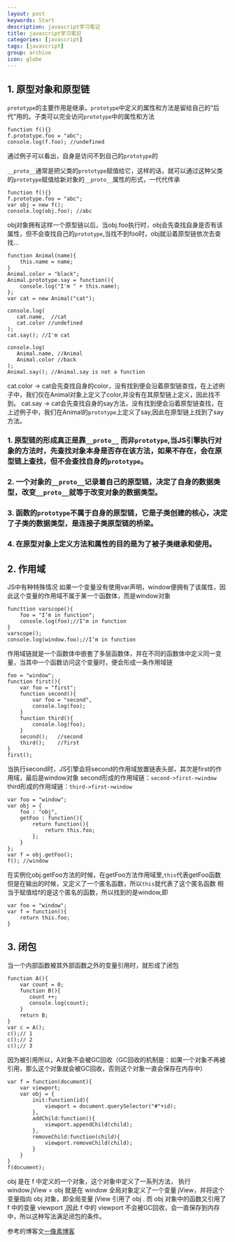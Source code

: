 ```yaml
---
layout: post
keywords: Start
description: javascript学习笔记
title: javascript学习笔记
categories: [javascript]
tags: [javascript]
group: archive
icon: globe
---
```





## 1. 原型对象和原型链
`prototype`的主要作用是继承，`prototype`中定义的属性和方法是留给自己的“后代”用的。子类可以完全访问`prototype`中的属性和方法

    function f(){}
    f.prototype.foo = "abc";
    console.log(f.foo); //undefined

通过例子可以看出，自身是访问不到自己的`prototype`的

`__proto__`通常是把父类的`prototype`赋值给它，这样的话，就可以通过这种父类的`prototype`赋值给新对象的`__proto__`属性的形式，一代代传承

    function f(){}
    f.prototype.foo = "abc";
    var obj = new f();
    console.log(obj.foo); //abc

obj对象拥有这样一个原型链以后，当obj.foo执行时，obj会先查找自身是否有该属性，但不会查找自己的`prototype`,当找不到foo时，obj就沿着原型链依次去查找...


    function Animal(name){
        this.name = name;
    }
    Animal.color = "black";
    Animal.prototype.say = function(){
        console.log("I'm " + this.name);
    };
    var cat = new Animal("cat");

    console.log(
       cat.name,  //cat
       cat.color //undefined
    );
    cat.say(); //I'm cat

    console.log(
       Animal.name, //Animal
       Animal.color //back
    );
    Animal.say(); //Animal.say is not a function

cat.color -> cat会先查找自身的color，没有找到便会沿着原型链查找，在上述例子中，我们仅在Animal对象上定义了color,并没有在其原型链上定义，因此找不到。
cat.say -> cat会先查找自身的say方法，没有找到便会沿着原型链查找，在上述例子中，我们在Animal的`prototype`上定义了say,因此在原型链上找到了say方法。

### 1. 原型链的形成真正是靠`__proto__` 而非`prototype`,当JS引擎执行对象的方法时，先查找对象本身是否存在该方法，如果不存在，会在原型链上查找，但不会查找自身的`prototype`。
### 2. 一个对象的`__proto__`记录着自己的原型链，决定了自身的数据类型，改变`__proto__`就等于改变对象的数据类型。
### 3. 函数的`prototype`不属于自身的原型链，它是子类创建的核心，决定了子类的数据类型，是连接子类原型链的桥梁。
### 4. 在原型对象上定义方法和属性的目的是为了被子类继承和使用。


## 2. 作用域
JS中有种特殊情况
如果一个变量没有使用var声明，window便拥有了该属性，因此这个变量的作用域不属于某一个函数体，而是window对象

    functtion varscope(){
        foo = "I‘m in function";
        console.log(foo);//I‘m in function
    }
    varscope();
    console.log(window.foo);//I‘m in function

作用域链就是一个函数体中嵌套了多层函数体，并在不同的函数体中定义同一变量，当其中一个函数访问这个变量时，便会形成一条作用域链

    foo = "window";
    function first(){
        var foo = "first";
        function second(){
            var foo = "second",
            console.log(foo);
        }
        function third(){
            console.log(foo);
        }
        second();   //second
        third();    //first
    }
    first();

当执行second时，JS引擎会将second的作用域放置链表头部，其次是first的作用域，最后是window对象
second形成的作用域链：`second->first->window`
third形成的作用域链：`third->first->window`

    var foo = "window";
    var obj = {
        foo : "obj",
        getFoo : function(){
            return function(){
                return this.foo;
            };
        }
    };
    var f = obj.getFoo();
    f(); //window
    
在实例化obj.getFoo方法的时候，在getFoo方法作用域里,`this`代表getFoo函数
但是在输出的时候，又定义了一个匿名函数，所以`this`就代表了这个匿名函数
相当于赋值给f的是这个匿名的函数，所以找到的是window,即

    var foo = "window";
    var f = function(){
        return this.foo;
    }


## 3. 闭包
当一个内部函数被其外部函数之外的变量引用时，就形成了闭包

    function A(){
        var count = 0;
        function B(){
           count ++;
           console.log(count);
        }
        return B;
    }
    var c = A();
    c();// 1
    c();// 2
    c();// 3

因为被引用所以，A对象不会被GC回收（GC回收的机制是：如果一个对象不再被引用，那么这个对象就会被GC回收，否则这个对象一直会保存在内存中）

    var f = function(document){
        var viewport;
        var obj = {
            init:function(id){
                viewport = document.querySelector("#"+id);
            },
            addChild:function(){
                viewport.appendChild(child);
            },
            removeChild:function(child){
                viewport.removeChild(child);
            }
        }
    }
    f(document);
    
obj 是在 f 中定义的一个对象，这个对象中定义了一系列方法， 执行window.jView = obj 就是在 window 全局对象定义了一个变量 jView，并将这个变量指向 obj 对象，即全局变量 jView 引用了 obj . 而 obj 对象中的函数又引用了 f 中的变量 viewport ,因此 f 中的 viewport 不会被GC回收，会一直保存到内存中，所以这种写法满足闭包的条件。



参考的博客文[一像素博客](http://www.cnblogs.com/onepixel/)
